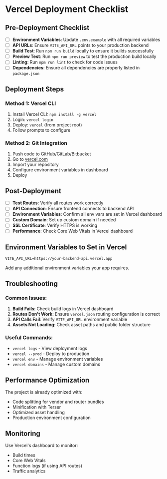 # Vercel Deployment Checklist

## Pre-Deployment Checklist

- [ ] **Environment Variables**: Update `.env.example` with all required variables
- [ ] **API URLs**: Ensure `VITE_API_URL` points to your production backend
- [ ] **Build Test**: Run `npm run build` locally to ensure it builds successfully
- [ ] **Preview Test**: Run `npm run preview` to test the production build locally
- [ ] **Linting**: Run `npm run lint` to check for code issues
- [ ] **Dependencies**: Ensure all dependencies are properly listed in `package.json`

## Deployment Steps

### Method 1: Vercel CLI
1. Install Vercel CLI: `npm install -g vercel`
2. Login: `vercel login`
3. Deploy: `vercel` (from project root)
4. Follow prompts to configure

### Method 2: Git Integration
1. Push code to GitHub/GitLab/Bitbucket
2. Go to [vercel.com](https://vercel.com)
3. Import your repository
4. Configure environment variables in dashboard
5. Deploy

## Post-Deployment

- [ ] **Test Routes**: Verify all routes work correctly
- [ ] **API Connection**: Ensure frontend connects to backend API
- [ ] **Environment Variables**: Confirm all env vars are set in Vercel dashboard
- [ ] **Custom Domain**: Set up custom domain if needed
- [ ] **SSL Certificate**: Verify HTTPS is working
- [ ] **Performance**: Check Core Web Vitals in Vercel dashboard

## Environment Variables to Set in Vercel

```
VITE_API_URL=https://your-backend-api.vercel.app
```

Add any additional environment variables your app requires.

## Troubleshooting

### Common Issues:

1. **Build Fails**: Check build logs in Vercel dashboard
2. **Routes Don't Work**: Ensure `vercel.json` routing configuration is correct
3. **API Calls Fail**: Verify `VITE_API_URL` environment variable
4. **Assets Not Loading**: Check asset paths and public folder structure

### Useful Commands:

- `vercel logs` - View deployment logs
- `vercel --prod` - Deploy to production
- `vercel env` - Manage environment variables
- `vercel domains` - Manage custom domains

## Performance Optimization

The project is already optimized with:
- Code splitting for vendor and router bundles
- Minification with Terser
- Optimized asset handling
- Production environment configuration

## Monitoring

Use Vercel's dashboard to monitor:
- Build times
- Core Web Vitals
- Function logs (if using API routes)
- Traffic analytics